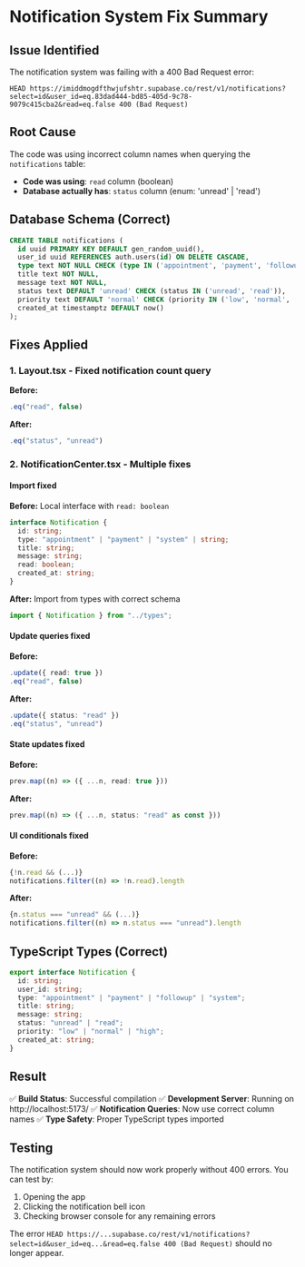 # Notification System Fix Summary

## Issue Identified
The notification system was failing with a 400 Bad Request error:
```
HEAD https://imiddmogdfthwjufshtr.supabase.co/rest/v1/notifications?select=id&user_id=eq.83dad444-bd85-405d-9c78-9079c415cba2&read=eq.false 400 (Bad Request)
```

## Root Cause
The code was using incorrect column names when querying the `notifications` table:
- **Code was using**: `read` column (boolean)
- **Database actually has**: `status` column (enum: 'unread' | 'read')

## Database Schema (Correct)
```sql
CREATE TABLE notifications (
  id uuid PRIMARY KEY DEFAULT gen_random_uuid(),
  user_id uuid REFERENCES auth.users(id) ON DELETE CASCADE,
  type text NOT NULL CHECK (type IN ('appointment', 'payment', 'followup', 'system')),
  title text NOT NULL,
  message text NOT NULL,
  status text DEFAULT 'unread' CHECK (status IN ('unread', 'read')),
  priority text DEFAULT 'normal' CHECK (priority IN ('low', 'normal', 'high')),
  created_at timestamptz DEFAULT now()
);
```

## Fixes Applied

### 1. Layout.tsx - Fixed notification count query
**Before:**
```typescript
.eq("read", false)
```
**After:**
```typescript
.eq("status", "unread")
```

### 2. NotificationCenter.tsx - Multiple fixes

#### Import fixed
**Before:** Local interface with `read: boolean`
```typescript
interface Notification {
  id: string;
  type: "appointment" | "payment" | "system" | string;
  title: string;
  message: string;
  read: boolean;
  created_at: string;
}
```
**After:** Import from types with correct schema
```typescript
import { Notification } from "../types";
```

#### Update queries fixed
**Before:**
```typescript
.update({ read: true })
.eq("read", false)
```
**After:**
```typescript
.update({ status: "read" })
.eq("status", "unread")
```

#### State updates fixed
**Before:**
```typescript
prev.map((n) => ({ ...n, read: true }))
```
**After:**
```typescript
prev.map((n) => ({ ...n, status: "read" as const }))
```

#### UI conditionals fixed
**Before:**
```typescript
{!n.read && (...)}
notifications.filter((n) => !n.read).length
```
**After:**
```typescript
{n.status === "unread" && (...)}
notifications.filter((n) => n.status === "unread").length
```

## TypeScript Types (Correct)
```typescript
export interface Notification {
  id: string;
  user_id: string;
  type: "appointment" | "payment" | "followup" | "system";
  title: string;
  message: string;
  status: "unread" | "read";
  priority: "low" | "normal" | "high";
  created_at: string;
}
```

## Result
✅ **Build Status**: Successful compilation
✅ **Development Server**: Running on http://localhost:5173/
✅ **Notification Queries**: Now use correct column names
✅ **Type Safety**: Proper TypeScript types imported

## Testing
The notification system should now work properly without 400 errors. You can test by:
1. Opening the app
2. Clicking the notification bell icon
3. Checking browser console for any remaining errors

The error `HEAD https://...supabase.co/rest/v1/notifications?select=id&user_id=eq...&read=eq.false 400 (Bad Request)` should no longer appear.
